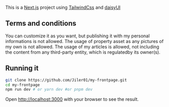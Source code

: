 This is a [Next.js](https://nextjs.org/) project using [TailwindCss](https://tailwindcss.com/) and [daisyUI](https://daisyui.com/)

## Terms and conditions
You can customize it as you want, but publishing it with my personal informations is not allowed.
The usage of property asset as any pictures of my own is not allowed.
The usage of my articles is allowed, not including the content from any third-party entity, which is regulatedby its owner(s).

## Running it
```bash
git clone https://github.com/Jiler01/my-frontpage.git
cd my-frontpage
npm run dev # or yarn dev #or pnpm dev
```

Open [http://localhost:3000](http://localhost:3000) with your browser to see the result.
